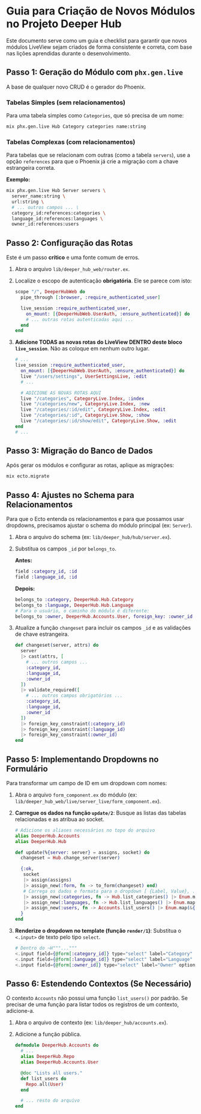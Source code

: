 # Guia para Criação de Novos Módulos no Projeto Deeper Hub

Este documento serve como um guia e checklist para garantir que novos módulos LiveView sejam criados de forma consistente e correta, com base nas lições aprendidas durante o desenvolvimento.

## Passo 1: Geração do Módulo com `phx.gen.live`

A base de qualquer novo CRUD é o gerador do Phoenix.

### Tabelas Simples (sem relacionamentos)

Para uma tabela simples como `Categories`, que só precisa de um nome:

```bash
mix phx.gen.live Hub Category categories name:string
```

### Tabelas Complexas (com relacionamentos)

Para tabelas que se relacionam com outras (como a tabela `servers`), use a opção `references` para que o Phoenix já crie a migração com a chave estrangeira correta.

**Exemplo:**

```bash
mix phx.gen.live Hub Server servers \
  server_name:string \
  url:string \
  # ... outros campos ... \
  category_id:references:categories \
  language_id:references:languages \
  owner_id:references:users
```

## Passo 2: Configuração das Rotas

Este é um passo **crítico** e uma fonte comum de erros.

1.  Abra o arquivo `lib/deeper_hub_web/router.ex`.
2.  Localize o escopo de autenticação **obrigatória**. Ele se parece com isto:

    ```elixir
    scope "/", DeeperHubWeb do
      pipe_through [:browser, :require_authenticated_user]

      live_session :require_authenticated_user,
        on_mount: [{DeeperHubWeb.UserAuth, :ensure_authenticated}] do
        # ... outras rotas autenticadas aqui ...
      end
    end
    ```

3.  **Adicione TODAS as novas rotas do LiveView DENTRO deste bloco `live_session`**. Não as coloque em nenhum outro lugar.

    ```elixir
    # ...
    live_session :require_authenticated_user,
      on_mount: [{DeeperHubWeb.UserAuth, :ensure_authenticated}] do
      live "/users/settings", UserSettingsLive, :edit
      # ...

      # ADICIONE AS NOVAS ROTAS AQUI
      live "/categories", CategoryLive.Index, :index
      live "/categories/new", CategoryLive.Index, :new
      live "/categories/:id/edit", CategoryLive.Index, :edit
      live "/categories/:id", CategoryLive.Show, :show
      live "/categories/:id/show/edit", CategoryLive.Show, :edit
    end
    # ...
    ```

## Passo 3: Migração do Banco de Dados

Após gerar os módulos e configurar as rotas, aplique as migrações:

```bash
mix ecto.migrate
```

## Passo 4: Ajustes no Schema para Relacionamentos

Para que o Ecto entenda os relacionamentos e para que possamos usar dropdowns, precisamos ajustar o schema do módulo principal (ex: `Server`).

1.  Abra o arquivo do schema (ex: `lib/deeper_hub/hub/server.ex`).
2.  Substitua os campos `_id` por `belongs_to`.

    **Antes:**
    ```elixir
    field :category_id, :id
    field :language_id, :id
    ```

    **Depois:**
    ```elixir
    belongs_to :category, DeeperHub.Hub.Category
    belongs_to :language, DeeperHub.Hub.Language
    # Para o usuário, o caminho do módulo é diferente:
    belongs_to :owner, DeeperHub.Accounts.User, foreign_key: :owner_id
    ```

3.  Atualize a função `changeset` para incluir os campos `_id` e as validações de chave estrangeira.

    ```elixir
    def changeset(server, attrs) do
      server
      |> cast(attrs, [
        # ... outros campos ...
        :category_id,
        :language_id,
        :owner_id
      ])
      |> validate_required([
        # ... outros campos obrigatórios ...
        :category_id,
        :language_id,
        :owner_id
      ])
      |> foreign_key_constraint(:category_id)
      |> foreign_key_constraint(:language_id)
      |> foreign_key_constraint(:owner_id)
    end
    ```

## Passo 5: Implementando Dropdowns no Formulário

Para transformar um campo de ID em um dropdown com nomes:

1.  Abra o arquivo `form_component.ex` do módulo (ex: `lib/deeper_hub_web/live/server_live/form_component.ex`).
2.  **Carregue os dados na função `update/2`**: Busque as listas das tabelas relacionadas e as atribua ao socket.

    ```elixir
    # Adicione os aliases necessários no topo do arquivo
    alias DeeperHub.Accounts
    alias DeeperHub.Hub

    def update(%{server: server} = assigns, socket) do
      changeset = Hub.change_server(server)

      {:ok,
       socket
       |> assign(assigns)
       |> assign_new(:form, fn -> to_form(changeset) end)
       # Carrega os dados e formata para o dropdown [ {Label, Value}, ... ]
       |> assign_new(:categories, fn -> Hub.list_categories() |> Enum.map(&{&1.name, &1.id}) end)
       |> assign_new(:languages, fn -> Hub.list_languages() |> Enum.map(&{&1.name, &1.id}) end)
       |> assign_new(:users, fn -> Accounts.list_users() |> Enum.map(&{&1.email, &1.id}) end)
      }
    end
    ```

3.  **Renderize o dropdown no template (função `render/1`)**: Substitua o `<.input>` de texto pelo tipo `select`.

    ```elixir
    # Dentro do ~H"""..."""
    <.input field={@form[:category_id]} type="select" label="Category" options={@categories} />
    <.input field={@form[:language_id]} type="select" label="Language" options={@languages} />
    <.input field={@form[:owner_id]} type="select" label="Owner" options={@users} />
    ```

## Passo 6: Estendendo Contextos (Se Necessário)

O contexto `Accounts` não possui uma função `list_users()` por padrão. Se precisar de uma função para listar todos os registros de um contexto, adicione-a.

1.  Abra o arquivo de contexto (ex: `lib/deeper_hub/accounts.ex`).
2.  Adicione a função pública.

    ```elixir
    defmodule DeeperHub.Accounts do
      # ...
      alias DeeperHub.Repo
      alias DeeperHub.Accounts.User

      @doc "Lists all users."
      def list_users do
        Repo.all(User)
      end

      # ... resto do arquivo
    end
    ```
